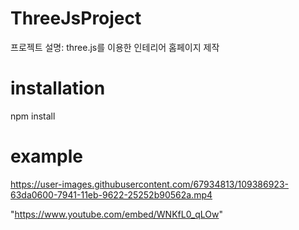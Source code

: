 # ThreeJsProject
프로젝트 설명: 
  three.js를 이용한 인테리어 홈페이지 제작
  
 # installation
 npm install
 
 # example

https://user-images.githubusercontent.com/67934813/109386923-63da0600-7941-11eb-9622-25252b90562a.mp4

"https://www.youtube.com/embed/WNKfL0_qLOw"

